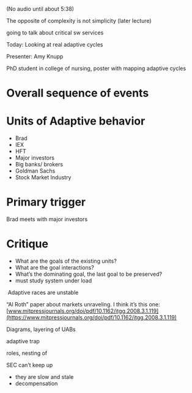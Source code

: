 (No audio until about 5:38)

The opposite of complexity is not simplicity (later lecture)

going to talk about critical sw services

Today: Looking at real adaptive cycles

Presenter: Amy Knupp

PhD student in college of nursing, poster with mapping adaptive cycles


# Overall sequence of events


# Units of Adaptive behavior

- Brad
- IEX
- HFT
- Major investors
- Big banks/ brokers
- Goldman Sachs
- Stock Market Industry


# Primary trigger

Brad meets with major investors


# Critique

- What are the goals of the existing units? 
- What are the goal interactions?
- What’s the dominating goal, the last goal to be preserved?
- must study system under load

 Adaptive races are unstable

“Al Roth” paper about markets unraveling. I think it’s this one: [www.mitpressjournals.org/doi/pdf/10.1162/itgg.2008.3.1.119](https://www.mitpressjournals.org/doi/pdf/10.1162/itgg.2008.3.1.119)

Diagrams, layering of UABs

adaptive trap

roles, nesting of

SEC can’t keep up

- they are slow and stale
- decompensation


